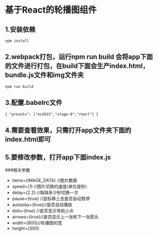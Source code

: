 # 基于React的轮播图组件
## 1.安装依赖
`npm install
`
## 2.webpack打包，运行npm run build 会将app下面的文件进行打包，在build下面会生产index.html，bundle.js文件和img文件夹
`npm run build`
## 3.配置.babelrc文件
`{
   "presets": ["es2015","stage-0","react"]
 }`
## 4.需要查看效果，只需打开app文件夹下面的index.html即可
## 5.要修改参数，打开app下面index.js
###相关参数

- items={IMAGE_DATA} //图片数据
- speed={1} //图片切换的速度(单位是秒)
- delay={2.2} //每隔多少秒切换一次
- pause={true} //鼠标移上去是否自动暂停
- autoplay={true}//是否自动播放
- dots={true} //是否显示导航小点
- arrows={true}//是否显示上一张和下一张箭头
- width={800}//轮播图的宽
- height={300}